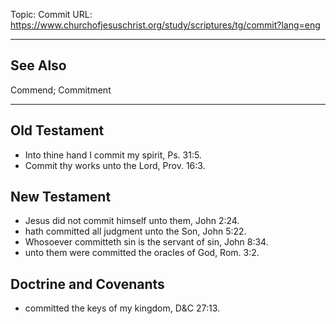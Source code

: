 Topic: Commit
URL: https://www.churchofjesuschrist.org/study/scriptures/tg/commit?lang=eng

---

## See Also

Commend; Commitment

---

## Old Testament

- Into thine hand I commit my spirit, Ps. 31:5.
- Commit thy works unto the Lord, Prov. 16:3.

## New Testament

- Jesus did not commit himself unto them, John 2:24.
- hath committed all judgment unto the Son, John 5:22.
- Whosoever committeth sin is the servant of sin, John 8:34.
- unto them were committed the oracles of God, Rom. 3:2.

## Doctrine and Covenants

- committed the keys of my kingdom, D&C 27:13.

